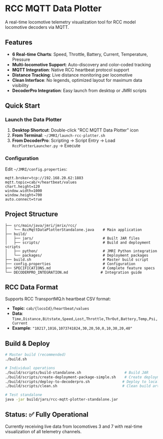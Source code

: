 # RCC MQTT Data Plotter

A real-time locomotive telemetry visualization tool for RCC model locomotive decoders via MQTT.

## Features

- **6 Real-time Charts**: Speed, Throttle, Battery, Current, Temperature, Pressure
- **Multi-locomotive Support**: Auto-discovery and color-coded tracking
- **MQTT Integration**: Native RCC heartbeat protocol support
- **Distance Tracking**: Live distance monitoring per locomotive
- **Clean Interface**: No legends, optimized layout for maximum data visibility
- **DecoderPro Integration**: Easy launch from desktop or JMRI scripts

## Quick Start

### Launch the Data Plotter
1. **Desktop Shortcut**: Double-click "RCC MQTT Data Plotter" icon
2. **From Terminal**: `~/JMRI/launch-rcc-plotter.sh`
3. **From DecoderPro**: Scripting → Script Entry → Load `RccPlotterLauncher.py` → Execute

### Configuration
Edit `~/JMRI/config.properties`:
```properties
mqtt.broker=tcp://192.168.20.62:1883
mqtt.topic=cab/+/heartbeat/values
chart.height=120
window.width=1000
window.height=700
auto.connect=true
```

## Project Structure

```
├── src/main/java/jmri/jmrix/rcc/
│   └── RccMqttDataPlotterStandalone.java    # Main application
├── build/
│   ├── jars/                                # Built JAR files
│   ├── scripts/                             # Build and deployment scripts
│   ├── python/                              # JMRI Python integration
│   └── packages/                            # Deployment packages
├── build.sh                                 # Master build script
├── config.properties                        # Configuration
├── SPECIFICATIONS.md                        # Complete feature specs
└── DECODERPRO_INTEGRATION.md               # Integration guide
```

## RCC Data Format

Supports RCC TransportMQ.h heartbeat CSV format:
- **Topic**: `cab/{locoId}/heartbeat/values`
- **Data**: `Time,Distance,Bitstate,Speed,Lost,Throttle,ThrOut,Battery,Temp,Psi,Current`
- **Example**: `"10217,1016,1073741824,30,20,50,0,10,30,20,40"`

## Build & Deploy

```bash
# Master build (recommended)
./build.sh

# Individual operations
./build/scripts/build-standalone.sh                    # Build JAR
./build/scripts/create-deployment-package-simple.sh    # Create deployment package
./build/scripts/deploy-to-decoderpro.sh               # Deploy to local JMRI
./build/scripts/clean.sh                              # Clean build artifacts

# Test standalone
java -jar build/jars/rcc-mqtt-plotter-standalone.jar
```

## Status: ✅ Fully Operational

Currently receiving live data from locomotives 3 and 7 with real-time visualization of all telemetry channels.